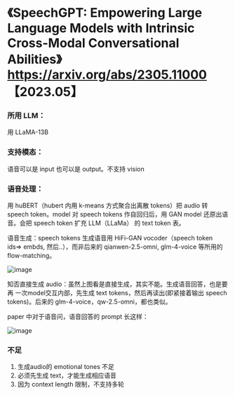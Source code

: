 # 《SpeechGPT: Empowering Large Language Models with Intrinsic Cross-Modal Conversational Abilities》 https://arxiv.org/abs/2305.11000 【2023.05】

### 所用 LLM：
用 LLaMA-13B

### 支持模态：
语音可以是 input 也可以是 output。不支持 vision

### 语音处理：
用 huBERT（hubert 内用 k-means 方式聚合出离散 tokens）把 audio 转 speech token。model 对 speech tokens 作自回归后，用 GAN model 还原出语音。会把 speech token 扩充 LLM（LLaMa） 的 text token 表。

语音生成：speech tokens 生成语音用 HiFi-GAN vocoder（speech token ids=> embds, 然后..），而非后来的 qianwen-2.5-omni, glm-4-voice 等所用的 flow-matching。

![image](https://github.com/user-attachments/assets/94af0198-5bbb-4147-8b50-a4e45307cf4c)

知否直接生成 audio：虽然上图看是直接生成，其实不能。生成语音回答，也是要再 一次model交互内部，先生成 text tokens，然后再读出(即紧接着输出 speech tokens)。后来的 glm-4-voice，qw-2.5-omni，都也类似。

paper 中对于语音问，语音回答的 prompt 长这样：

![image](https://github.com/user-attachments/assets/c9ba0a3b-078a-4050-9576-33ed070ca743)

### 不足
1. 生成audio的 emotional tones 不足
2. 必须先生成 text，才能生成相应语音
3. 因为 context length 限制，不支持多轮
